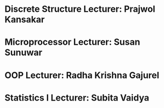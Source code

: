 # Discrete Structure Lecturer: Prajwol Kansakar

# Microprocessor Lecturer: Susan Sunuwar

# OOP Lecturer: Radha Krishna Gajurel

# Statistics I Lecturer: Subita Vaidya
